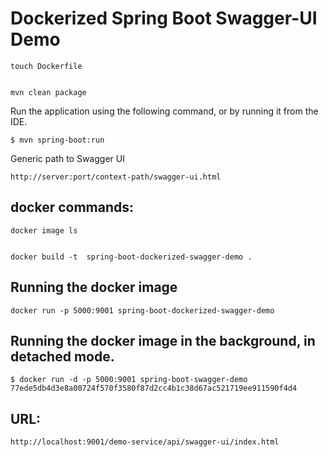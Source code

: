 # Dockerized Spring Boot Swagger-UI Demo

	touch Dockerfile


	mvn clean package


Run the application using the following command, or by running it from the IDE.

	$ mvn spring-boot:run
	
Generic path to Swagger UI

	http://server:port/context-path/swagger-ui.html

## docker commands:

	docker image ls


	docker build -t  spring-boot-dockerized-swagger-demo .


## Running the docker image

	docker run -p 5000:9001 spring-boot-dockerized-swagger-demo


## Running the docker image in the background, in detached mode.

	$ docker run -d -p 5000:9001 spring-boot-swagger-demo
	77ede5db4d3e8a00724f570f3580f87d2cc4b1c38d67ac521719ee911590f4d4


## URL:

	http://localhost:9001/demo-service/api/swagger-ui/index.html